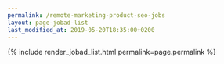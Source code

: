```yaml
---
permalink: /remote-marketing-product-seo-jobs
layout: page-jobad-list
last_modified_at: 2019-05-20T18:35:00+0200
---
```

{% include render_jobad_list.html permalink=page.permalink %}
